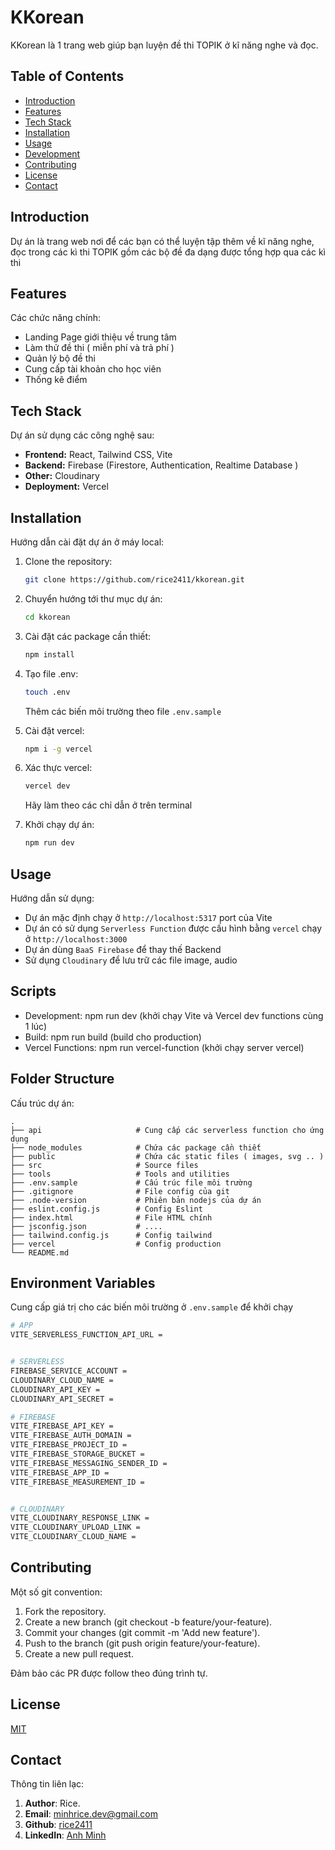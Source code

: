 # KKorean

KKorean là 1 trang web giúp bạn luyện đề thi TOPIK ở kĩ năng nghe và đọc.

## Table of Contents

- [Introduction](#introduction)
- [Features](#features)
- [Tech Stack](#tech-stack)
- [Installation](#installation)
- [Usage](#usage)
- [Development](#development)
- [Contributing](#contributing)
- [License](#license)
- [Contact](#contact)

## Introduction

Dự án là trang web nơi để các bạn có thể luyện tập thêm về kĩ năng nghe, đọc trong các kì thi TOPIK gồm các bộ đề đa dạng được tổng hợp qua các kì thi

## Features

Các chức năng chính:

- Landing Page giới thiệu về trung tâm
- Làm thử đề thi ( miễn phí và trả phí )
- Quản lý bộ đề thi
- Cung cấp tài khoản cho học viên
- Thống kê điểm

## Tech Stack

Dự án sử dụng các công nghệ sau:

- **Frontend:** React, Tailwind CSS, Vite
- **Backend:** Firebase (Firestore, Authentication, Realtime Database )
- **Other:** Cloudinary
- **Deployment:** Vercel

## Installation

Hướng dẫn cài đặt dự án ở máy local:

1. Clone the repository:

   ```bash
   git clone https://github.com/rice2411/kkorean.git

   ```

2. Chuyển hướng tới thư mục dự án:

   ```bash
   cd kkorean

   ```

3. Cài đặt các package cần thiết:

   ```bash
   npm install

   ```

4. Tạo file .env:

   ```bash
   touch .env
   ```

   Thêm các biến môi trường theo file `.env.sample`

5. Cài đặt vercel:

   ```bash
   npm i -g vercel

   ```

6. Xác thực vercel:

   ```bash
   vercel dev
   ```

   Hãy làm theo các chỉ dẫn ở trên terminal

7. Khởi chạy dự án:
   ```bash
   npm run dev
   ```

## Usage

Hướng dẫn sử dụng:

- Dự án mặc định chạy ở `http://localhost:5317` port của Vite
- Dự án có sử dụng `Serverless Function` được cấu hình bằng `vercel` chạy ở `http://localhost:3000`
- Dự án dùng `BaaS Firebase` để thay thế Backend
- Sử dụng `Cloudinary` để lưu trữ các file image, audio

## Scripts

- Development: npm run dev (khởi chạy Vite và Vercel dev functions cùng 1 lúc)
- Build: npm run build (build cho production)
- Vercel Functions: npm run vercel-function (khởi chạy server vercel)

## Folder Structure

Cấu trúc dự án:

    .
    ├── api                     # Cung cấp các serverless function cho ứng dụng
    ├── node_modules            # Chứa các package cần thiết
    ├── public                  # Chứa các static files ( images, svg .. )
    ├── src                     # Source files
    ├── tools                   # Tools and utilities
    ├── .env.sample             # Cấu trúc file môi trường
    ├── .gitignore              # File config của git
    ├── .node-version           # Phiên bản nodejs của dự án
    ├── eslint.config.js        # Config Eslint
    ├── index.html              # File HTML chính
    ├── jsconfig.json           # ....
    ├── tailwind.config.js      # Config tailwind
    ├── vercel                  # Config production
    └── README.md

## Environment Variables

Cung cấp giá trị cho các biến môi trường ở `.env.sample` để khởi chạy

```bash
# APP
VITE_SERVERLESS_FUNCTION_API_URL =


# SERVERLESS
FIREBASE_SERVICE_ACCOUNT =
CLOUDINARY_CLOUD_NAME =
CLOUDINARY_API_KEY =
CLOUDINARY_API_SECRET =

# FIREBASE
VITE_FIREBASE_API_KEY =
VITE_FIREBASE_AUTH_DOMAIN =
VITE_FIREBASE_PROJECT_ID =
VITE_FIREBASE_STORAGE_BUCKET =
VITE_FIREBASE_MESSAGING_SENDER_ID =
VITE_FIREBASE_APP_ID =
VITE_FIREBASE_MEASUREMENT_ID =


# CLOUDINARY
VITE_CLOUDINARY_RESPONSE_LINK =
VITE_CLOUDINARY_UPLOAD_LINK =
VITE_CLOUDINARY_CLOUD_NAME =
```

## Contributing

Một số git convention:

1. Fork the repository.
2. Create a new branch (git checkout -b feature/your-feature).
3. Commit your changes (git commit -m 'Add new feature').
4. Push to the branch (git push origin feature/your-feature).
5. Create a new pull request.

Đảm bảo các PR được follow theo đúng trình tự.

## License

[MIT](https://choosealicense.com/licenses/mit/)

## Contact

Thông tin liên lạc:

1. **Author**: Rice.
2. **Email**: minhrice.dev@gmail.com
3. **Github**: [rice2411](https://github.com/rice2411)
4. **LinkedIn**: [Anh Minh](https://www.linkedin.com/in/rice2411/)
